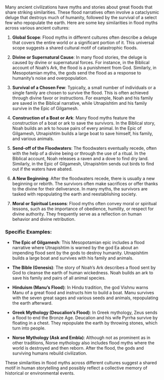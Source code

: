 Many ancient civilizations have myths and stories about great floods that share striking similarities. These flood narratives often involve a cataclysmic deluge that destroys much of humanity, followed by the survival of a select few who repopulate the earth. Here are some key similarities in flood myths across various ancient cultures:

1. **Global Scope**: Flood myths in different cultures often describe a deluge that covers the entire world or a significant portion of it. This universal scope suggests a shared cultural motif of catastrophic floods.

2. **Divine or Supernatural Cause**: In many flood stories, the deluge is caused by divine or supernatural forces. For instance, in the Biblical account of Noah’s Ark, the flood is a punishment from God. Similarly, in Mesopotamian myths, the gods send the flood as a response to humanity’s noise and overpopulation.

3. **Survival of a Chosen Few**: Typically, a small number of individuals or a single family are chosen to survive the flood. This is often achieved through divine favor or instructions. For example, Noah and his family are saved in the Biblical narrative, while Utnapishtim and his family survive in the Epic of Gilgamesh.

4. **Construction of a Boat or Ark**: Many flood myths feature the construction of a boat or ark to save the survivors. In the Biblical story, Noah builds an ark to house pairs of every animal. In the Epic of Gilgamesh, Utnapishtim builds a large boat to save himself, his family, and various animals.

5. **Send-off of the Floodwaters**: The floodwaters eventually recede, often with the help of a divine being or through the use of a ritual. In the Biblical account, Noah releases a raven and a dove to find dry land. Similarly, in the Epic of Gilgamesh, Utnapishtim sends out birds to find out if the waters have abated.

6. **A New Beginning**: After the floodwaters recede, there is usually a new beginning or rebirth. The survivors often make sacrifices or offer thanks to the divine for their deliverance. In many myths, the survivors are tasked with repopulating the earth and reestablishing society.

7. **Moral or Spiritual Lessons**: Flood myths often convey moral or spiritual lessons, such as the importance of obedience, humility, or respect for divine authority. They frequently serve as a reflection on human behavior and divine retribution.

### Specific Examples:

- **The Epic of Gilgamesh**: This Mesopotamian epic includes a flood narrative where Utnapishtim is warned by the god Ea about an impending flood sent by the gods to destroy humanity. Utnapishtim builds a large boat and survives with his family and animals.

- **The Bible (Genesis)**: The story of Noah’s Ark describes a flood sent by God to cleanse the earth of human wickedness. Noah builds an ark to save his family and pairs of all animal species.

- **Hinduism (Manu’s Flood)**: In Hindu tradition, the god Vishnu warns Manu of a great flood and instructs him to build a boat. Manu survives with the seven great sages and various seeds and animals, repopulating the earth afterward.

- **Greek Mythology (Deucalion’s Flood)**: In Greek mythology, Zeus sends a flood to end the Bronze Age. Deucalion and his wife Pyrrha survive by floating in a chest. They repopulate the earth by throwing stones, which turn into people.

- **Norse Mythology (Ask and Embla)**: Although not as prominent as in other traditions, Norse mythology also includes flood myths where the world is destroyed and then reborn. After the flood, the gods and surviving humans rebuild civilization.

These similarities in flood myths across different cultures suggest a shared motif in human storytelling and possibly reflect a collective memory of historical or environmental events.